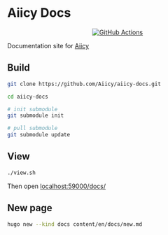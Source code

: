 Aiicy Docs
=======

<p align="center">
  <a href="https://github.com/Aiicy/aiicy-docs/actions?query=workflow%3ACI">
        <img src="https://github.com/Aiicy/aiicy-docs/workflows/CI/badge.svg?branch=master" alt="GitHub Actions">
    </a>
</p>

Documentation site for [Aiicy](https://aiicy.org/) 

## Build

```bash
git clone https://github.com/Aiicy/aiicy-docs.git

cd aiicy-docs

# init submodule
git submodule init

# pull submodule
git submodule update
```

## View

```bash
./view.sh
```

Then open [localhost:59000/docs/](http://localhost:59000/docs/)

## New page

```bash
hugo new --kind docs content/en/docs/new.md
```